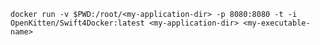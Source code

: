 `docker run -v $PWD:/root/<my-application-dir> -p 8080:8080 -t -i OpenKitten/Swift4Docker:latest <my-application-dir> <my-executable-name>`
